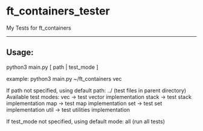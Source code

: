 # ft_containers_tester
My Tests for ft_containers

---
Usage:
---

python3 main.py [ path | test_mode ]

example:
python3 main.py ~/ft_containers vec

If path not specified, using default path: ../ (test files in parent directory)
Available test modes: 
vec -> test vector implementation
stack -> test stack implementation
map -> test map implementation
set -> test set implementation
util -> test utilities implementation

If test_mode not specified, using default mode: all (run all tests)